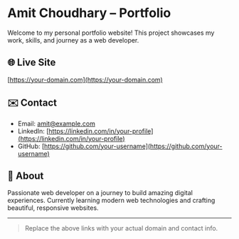 # Amit Choudhary – Portfolio

Welcome to my personal portfolio website! This project showcases my work, skills, and journey as a web developer.

## 🌐 Live Site
[https://your-domain.com](https://your-domain.com)

## ✉️ Contact
- Email: [amit@example.com](mailto:amit@example.com)
- LinkedIn: [https://linkedin.com/in/your-profile](https://linkedin.com/in/your-profile)
- GitHub: [https://github.com/your-username](https://github.com/your-username)

## 🚀 About
Passionate web developer on a journey to build amazing digital experiences. Currently learning modern web technologies and crafting beautiful, responsive websites.

---

> Replace the above links with your actual domain and contact info.
